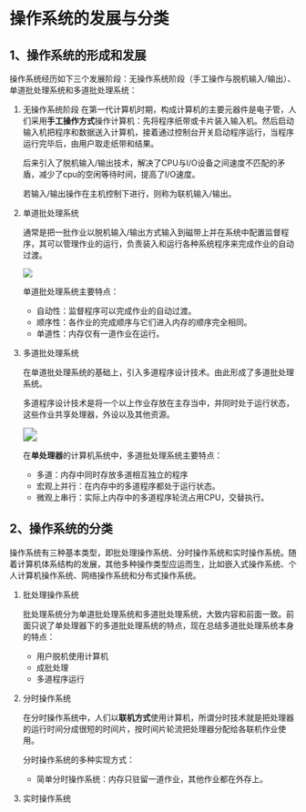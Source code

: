 # 操作系统的发展与分类

## 1、操作系统的形成和发展

操作系统经历如下三个发展阶段：无操作系统阶段（手工操作与脱机输入/输出）、单道批处理系统和多道批处理系统：

1. 无操作系统阶段
   在第一代计算机时期，构成计算机的主要元器件是电子管，人们采用**手工操作方式**操作计算机：先将程序纸带或卡片装入输入机。然后启动输入机把程序和数据送入计算机，接着通过控制台开关启动程序运行，当程序运行完毕后，由用户取走纸带和结果。

   后来引入了脱机输入/输出技术，解决了CPU与I/O设备之间速度不匹配的矛盾，减少了cpu的空闲等待时间，提高了I/O速度。

   若输入/输出操作在主机控制下进行，则称为联机输入/输出。

2. 单道批处理系统

   通常是把一批作业以脱机输入/输出方式输入到磁带上并在系统中配置监督程序，其可以管理作业的运行，负责装入和运行各种系统程序来完成作业的自动过渡。

   ![](https://picbed.kimyang.cn/202108071742053.jpeg)

   单道批处理系统主要特点：

   + 自动性：监督程序可以完成作业的自动过渡。
   + 顺序性：各作业的完成顺序与它们进入内存的顺序完全相同。
   + 单道性：内存仅有一道作业在运行。

3. 多道批处理系统

   在单道批处理系统的基础上，引入多道程序设计技术。由此形成了多道批处理系统。

   多道程序设计技术是将一个以上作业存放在主存当中，并同时处于运行状态，这些作业共享处理器，外设以及其他资源。

   <img src="https://picbed.kimyang.cn/202108071742553.jpeg" style="zoom:150%;" />

   在**单处理器**的计算机系统中，多道批处理系统主要特点：

   + 多道：内存中同时存放多道相互独立的程序
   + 宏观上并行：在内存中的多道程序都处于运行状态。
   + 微观上串行：实际上内存中的多道程序轮流占用CPU，交替执行。

## 2、操作系统的分类

操作系统有三种基本类型，即批处理操作系统、分时操作系统和实时操作系统。随着计算机体系结构的发展，其他多种操作类型应运而生，比如嵌入式操作系统、个人计算机操作系统、网络操作系统和分布式操作系统。

1. 批处理操作系统

   批处理系统分为单道批处理系统和多道批处理系统，大致内容和前面一致。前面只说了单处理器下的多道批处理系统的特点，现在总结多道批处理系统本身的特点：

   + 用户脱机使用计算机
   + 成批处理
   + 多道程序运行

2. 分时操作系统

   在分时操作系统中，人们以**联机方式**使用计算机，所谓分时技术就是把处理器的运行时间分成很短的时间片，按时间片轮流把处理器分配给各联机作业使用。

   分时操作系统的多种实现方式：

   + 简单分时操作系统：内存只驻留一道作业，其他作业都在外存上。

3. 实时操作系统
